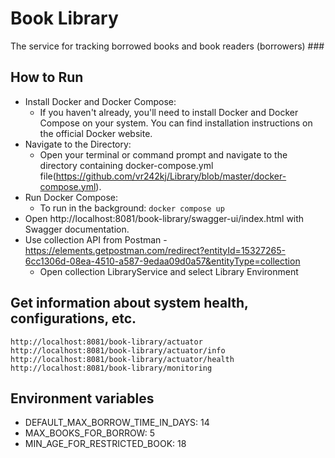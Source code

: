# Book Library 
The service for tracking borrowed books and book readers (borrowers) ###

## How to Run
* Install Docker and Docker Compose:
  - If you haven't already, you'll need to install Docker and Docker Compose on your system. You can find installation instructions on the official Docker website.
* Navigate to the Directory:
  - Open your terminal or command prompt and navigate to the directory containing docker-compose.yml file(https://github.com/vr242kj/Library/blob/master/docker-compose.yml).
* Run Docker Compose:
  - To run in the background: ```docker compose up```
* Open http://localhost:8081/book-library/swagger-ui/index.html with Swagger documentation.
* Use collection API from Postman - https://elements.getpostman.com/redirect?entityId=15327265-6cc1306d-08ea-4510-a587-9edaa09d0a57&entityType=collection
  - Open collection LibraryService and select Library Environment
## Get information about system health, configurations, etc.
```http://localhost:8081/book-library/actuator```
```http://localhost:8081/book-library/actuator/info```
```http://localhost:8081/book-library/actuator/health```
```http://localhost:8081/book-library/monitoring```
## Environment variables
- DEFAULT_MAX_BORROW_TIME_IN_DAYS: 14
- MAX_BOOKS_FOR_BORROW: 5
- MIN_AGE_FOR_RESTRICTED_BOOK: 18
  
